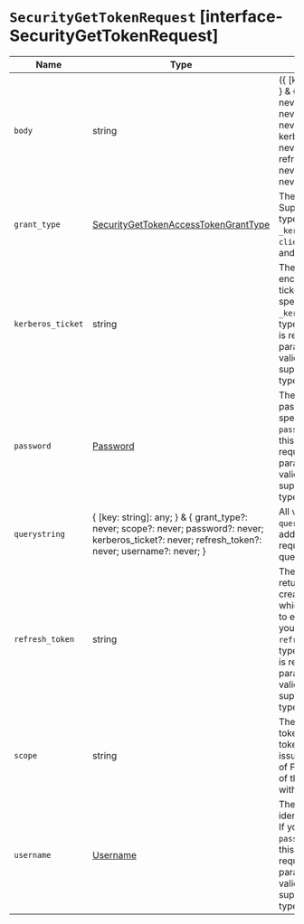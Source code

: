 # `SecurityGetTokenRequest` [interface-SecurityGetTokenRequest]

| Name | Type | Description |
| - | - | - |
| `body` | string | ({ [key: string]: any; } & { grant_type?: never; scope?: never; password?: never; kerberos_ticket?: never; refresh_token?: never; username?: never; }) | All values in `body` will be added to the request body. |
| `grant_type` | [SecurityGetTokenAccessTokenGrantType](./SecurityGetTokenAccessTokenGrantType.md) | The type of grant. Supported grant types are: `password`, `_kerberos`, `client_credentials`, and `refresh_token`. |
| `kerberos_ticket` | string | The base64 encoded kerberos ticket. If you specify the `_kerberos` grant type, this parameter is required. This parameter is not valid with any other supported grant type. |
| `password` | [Password](./Password.md) | The user's password. If you specify the `password` grant type, this parameter is required. This parameter is not valid with any other supported grant type. |
| `querystring` | { [key: string]: any; } & { grant_type?: never; scope?: never; password?: never; kerberos_ticket?: never; refresh_token?: never; username?: never; } | All values in `querystring` will be added to the request querystring. |
| `refresh_token` | string | The string that was returned when you created the token, which enables you to extend its life. If you specify the `refresh_token` grant type, this parameter is required. This parameter is not valid with any other supported grant type. |
| `scope` | string | The scope of the token. Currently tokens are only issued for a scope of FULL regardless of the value sent with the request. |
| `username` | [Username](./Username.md) | The username that identifies the user. If you specify the `password` grant type, this parameter is required. This parameter is not valid with any other supported grant type. |
